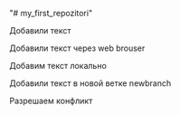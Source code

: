 "# my_first_repozitori" 

Добавили текст

Добавили текст через web brouser

Добавим текст локально 

Добавили текст в новой ветке newbranch

Разрешаем конфликт
